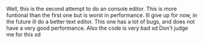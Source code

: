 Well, this is the second attempt to do an console editor. This is more funtional than the first one but is worst in performance.
Ill give up for now, in the future ill do a better text editor.
This one has a lot of bugs, and does not have a very good performance.
Also the code is very bad xd
Don't judge me for this xd

